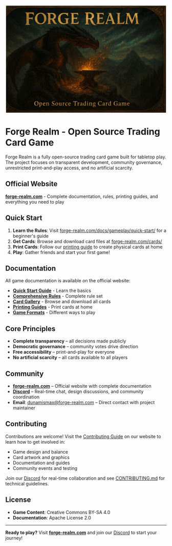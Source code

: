 <p align="center">
  <img src="https://github.com/dunamismax/images/blob/main/forge-realm/forge-realm-alt.png" alt="Forge Realm - Open Source Trading Card Game" width="500" />
</p>

# Forge Realm - Open Source Trading Card Game

Forge Realm is a fully open-source trading card game built for tabletop play. The project focuses on transparent development, community governance, unrestricted print-and-play access, and no artificial scarcity.

## Official Website

**[forge-realm.com](https://forge-realm.com)** - Complete documentation, rules, printing guides, and everything you need to play

## Quick Start

1. **Learn the Rules**: Visit [forge-realm.com/docs/gameplay/quick-start/](https://forge-realm.com/docs/gameplay/quick-start/) for a beginner's guide
2. **Get Cards**: Browse and download card files at [forge-realm.com/cards/](https://forge-realm.com/cards/)
3. **Print Cards**: Follow our [printing guide](https://forge-realm.com/docs/printing/home-printing-guide/) to create physical cards at home
4. **Play**: Gather friends and start your first game!

## Documentation

All game documentation is available on the official website:

- **[Quick Start Guide](https://forge-realm.com/docs/gameplay/quick-start/)** - Learn the basics
- **[Comprehensive Rules](https://forge-realm.com/docs/gameplay/comprehensive-rules/)** - Complete rule set
- **[Card Gallery](https://forge-realm.com/cards/)** - Browse and download all cards
- **[Printing Guides](https://forge-realm.com/docs/printing/)** - Print cards at home
- **[Game Formats](https://forge-realm.com/docs/gameplay/formats/)** - Different ways to play

## Core Principles

- **Complete transparency** – all decisions made publicly
- **Democratic governance** – community votes drive direction
- **Free accessibility** – print-and-play for everyone
- **No artificial scarcity** – all cards available to all players

## Community

- **[forge-realm.com](https://forge-realm.com)** – Official website with complete documentation
- **[Discord](https://discord.gg/KQTY8DfY)** – Real-time chat, design discussions, and community coordination
- **Email**: [dunamismax@forge-realm.com](mailto:dunamismax@forge-realm.com) – Direct contact with project maintainer

## Contributing

Contributions are welcome! Visit the [Contributing Guide](https://forge-realm.com/contributing/) on our website to learn how to get involved in:

- Game design and balance
- Card artwork and graphics
- Documentation and guides
- Community events and testing

Join our [Discord](https://discord.gg/KQTY8DfY) for real-time collaboration and see [CONTRIBUTING.md](CONTRIBUTING.md) for technical guidelines.

## License

- **Game Content**: Creative Commons BY-SA 4.0
- **Documentation**: Apache License 2.0

---

**Ready to play?** Visit **[forge-realm.com](https://forge-realm.com)** and join our [Discord](https://discord.gg/KQTY8DfY) to start your journey!
